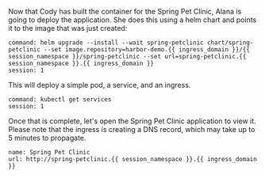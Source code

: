 Now that Cody has built the container for the Spring Pet Clinic, Alana is going to deploy the application.  She does this using a helm chart and points it to the image that was just created:


```terminal:execute
command: helm upgrade --install --wait spring-petclinic chart/spring-petclinic --set image.repository=harbor-demo.{{ ingress_domain }}/{{ session_namespace }}/spring-petclinic --set url=spring-petclinic.{{ session_namespace }}.{{ ingress_domain }}
session: 1
```

This will deploy a simple pod, a service, and an ingress.

```terminal:execute
command: kubectl get services
session: 1
```

Once that is complete, let's open the Spring Pet Clinic application to view it.  Please note that the ingress is creating a DNS record, which may take up to 5 minutes to propagate.

```dashboard:create-dashboard
name: Spring Pet Clinic
url: http://spring-petclinic.{{ session_namespace }}.{{ ingress_domain }}
```
